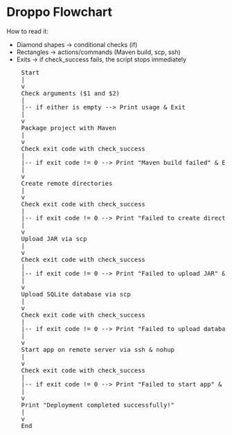 # Droppo Flowchart

How to read it:

- Diamond shapes → conditional checks (if)
- Rectangles → actions/commands (Maven build, scp, ssh)
- Exits → if check_success fails, the script stops immediately

<pre>
    Start
    |
    v
    Check arguments ($1 and $2)
    |
    |-- if either is empty --> Print usage & Exit
    |
    v
    Package project with Maven
    |
    v
    Check exit code with check_success
    |
    |-- if exit code != 0 --> Print "Maven build failed" & Exit
    |
    v
    Create remote directories
    |
    v
    Check exit code with check_success
    |
    |-- if exit code != 0 --> Print "Failed to create directories" & Exit
    |
    v
    Upload JAR via scp
    |
    v
    Check exit code with check_success
    |
    |-- if exit code != 0 --> Print "Failed to upload JAR" & Exit
    |
    v
    Upload SQLite database via scp
    |
    v
    Check exit code with check_success
    |
    |-- if exit code != 0 --> Print "Failed to upload database" & Exit
    |
    v
    Start app on remote server via ssh & nohup
    |
    v
    Check exit code with check_success
    |
    |-- if exit code != 0 --> Print "Failed to start app" & Exit
    |
    v
    Print "Deployment completed successfully!"
    |
    v
    End
</pre>
